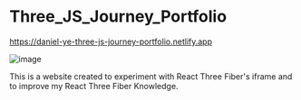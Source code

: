 ﻿# Three_JS_Journey_Portfolio
 
https://daniel-ye-three-js-journey-portfolio.netlify.app

![image](https://github.com/Danielye123/Three_JS_Journey_Portfolio/assets/73367368/96e3f7ae-3fa3-4ac8-8744-85db60403c46)

This is a website created to experiment with React Three Fiber's iframe and to improve my React Three Fiber Knowledge.
